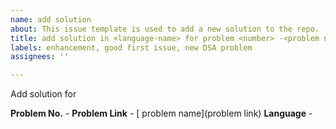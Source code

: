 ```yaml
---
name: add solution
about: This issue template is used to add a new solution to the repo.
title: add solution in <language-name> for problem <number> -<problem name>
labels: enhancement, good first issue, new DSA problem
assignees: ''

---
```


Add solution for

**Problem No.** - 
**Problem Link** - [ problem name](problem link)
**Language** -
